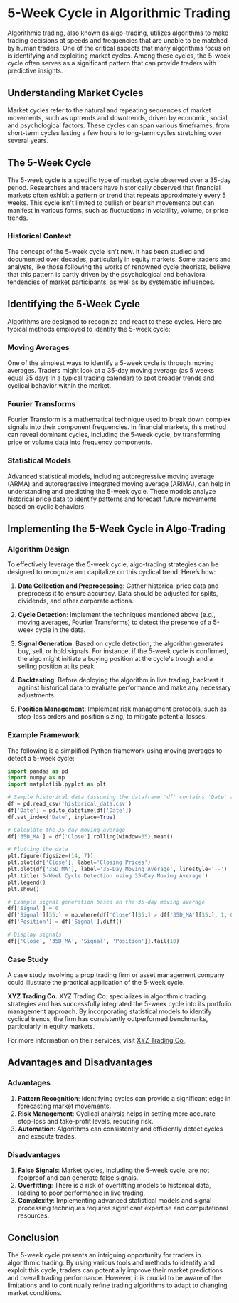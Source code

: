 # 5-Week Cycle in Algorithmic Trading

Algorithmic trading, also known as algo-trading, utilizes algorithms to make trading decisions at speeds and frequencies that are unable to be matched by human traders. One of the critical aspects that many algorithms focus on is identifying and exploiting market cycles. Among these cycles, the 5-week cycle often serves as a significant pattern that can provide traders with predictive insights.

## Understanding Market Cycles

Market cycles refer to the natural and repeating sequences of market movements, such as uptrends and downtrends, driven by economic, social, and psychological factors. These cycles can span various timeframes, from short-term cycles lasting a few hours to long-term cycles stretching over several years.

## The 5-Week Cycle

The 5-week cycle is a specific type of market cycle observed over a 35-day period. Researchers and traders have historically observed that financial markets often exhibit a pattern or trend that repeats approximately every 5 weeks. This cycle isn't limited to bullish or bearish movements but can manifest in various forms, such as fluctuations in volatility, volume, or price trends.

### Historical Context

The concept of the 5-week cycle isn't new. It has been studied and documented over decades, particularly in equity markets. Some traders and analysts, like those following the works of renowned cycle theorists, believe that this pattern is partly driven by the psychological and behavioral tendencies of market participants, as well as by systematic influences.

## Identifying the 5-Week Cycle

Algorithms are designed to recognize and react to these cycles. Here are typical methods employed to identify the 5-week cycle:

### Moving Averages

One of the simplest ways to identify a 5-week cycle is through moving averages. Traders might look at a 35-day moving average (as 5 weeks equal 35 days in a typical trading calendar) to spot broader trends and cyclical behavior within the market.

### Fourier Transforms

Fourier Transform is a mathematical technique used to break down complex signals into their component frequencies. In financial markets, this method can reveal dominant cycles, including the 5-week cycle, by transforming price or volume data into frequency components.

### Statistical Models

Advanced statistical models, including autoregressive moving average (ARMA) and autoregressive integrated moving average (ARIMA), can help in understanding and predicting the 5-week cycle. These models analyze historical price data to identify patterns and forecast future movements based on cyclic behaviors.

## Implementing the 5-Week Cycle in Algo-Trading

### Algorithm Design

To effectively leverage the 5-week cycle, algo-trading strategies can be designed to recognize and capitalize on this cyclical trend. Here’s how:

1. **Data Collection and Preprocessing**: Gather historical price data and preprocess it to ensure accuracy. Data should be adjusted for splits, dividends, and other corporate actions.

2. **Cycle Detection**: Implement the techniques mentioned above (e.g., moving averages, Fourier Transforms) to detect the presence of a 5-week cycle in the data.

3. **Signal Generation**: Based on cycle detection, the algorithm generates buy, sell, or hold signals. For instance, if the 5-week cycle is confirmed, the algo might initiate a buying position at the cycle's trough and a selling position at its peak.

4. **Backtesting**: Before deploying the algorithm in live trading, backtest it against historical data to evaluate performance and make any necessary adjustments.

5. **Position Management**: Implement risk management protocols, such as stop-loss orders and position sizing, to mitigate potential losses.

### Example Framework

The following is a simplified Python framework using moving averages to detect a 5-week cycle:

```python
import pandas as pd
import numpy as np
import matplotlib.pyplot as plt

# Sample historical data (assuming the dataframe 'df' contains 'Date' and 'Close' columns)
df = pd.read_csv('historical_data.csv')
df['Date'] = pd.to_datetime(df['Date'])
df.set_index('Date', inplace=True)

# Calculate the 35-day moving average
df['35D_MA'] = df['Close'].rolling(window=35).mean()

# Plotting the data
plt.figure(figsize=(14, 7))
plt.plot(df['Close'], label='Closing Prices')
plt.plot(df['35D_MA'], label='35-Day Moving Average', linestyle='--')
plt.title('5-Week Cycle Detection using 35-Day Moving Average')
plt.legend()
plt.show()

# Example signal generation based on the 35-day moving average
df['Signal'] = 0
df['Signal'][35:] = np.where(df['Close'][35:] > df['35D_MA'][35:], 1, 0)
df['Position'] = df['Signal'].diff()

# Display signals
df[['Close', '35D_MA', 'Signal', 'Position']].tail(10)
```

### Case Study

A case study involving a prop trading firm or asset management company could illustrate the practical application of the 5-week cycle.

**XYZ Trading Co.**
XYZ Trading Co. specializes in algorithmic trading strategies and has successfully integrated the 5-week cycle into its portfolio management approach. By incorporating statistical models to identify cyclical trends, the firm has consistently outperformed benchmarks, particularly in equity markets.

For more information on their services, visit [XYZ Trading Co.](https://www.xyztradingco.com).

## Advantages and Disadvantages

### Advantages

1. **Pattern Recognition**: Identifying cycles can provide a significant edge in forecasting market movements.
2. **Risk Management**: Cyclical analysis helps in setting more accurate stop-loss and take-profit levels, reducing risk.
3. **Automation**: Algorithms can consistently and efficiently detect cycles and execute trades.

### Disadvantages

1. **False Signals**: Market cycles, including the 5-week cycle, are not foolproof and can generate false signals.
2. **Overfitting**: There is a risk of overfitting models to historical data, leading to poor performance in live trading.
3. **Complexity**: Implementing advanced statistical models and signal processing techniques requires significant expertise and computational resources.

## Conclusion

The 5-week cycle presents an intriguing opportunity for traders in algorithmic trading. By using various tools and methods to identify and exploit this cycle, traders can potentially improve their market predictions and overall trading performance. However, it is crucial to be aware of the limitations and to continually refine trading algorithms to adapt to changing market conditions.
